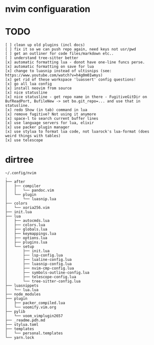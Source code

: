 # nvim configuaration

# TODO

    [ ] clean up old plugins (incl docs)
    [ ] fix it so we can push repo again, need keys not usr/pwd
    [ ] get an outliner for code files/markdown etc..
    [ ] understand tree-sitter better
    [x] automatic formatting lua - donot have one-line funcs perse.
    [x] automatic formatting on save for lua
    [x] change to luasnip instead of ultisnips (see: https://www.youtube.com/watch?v=h4g0m0Iwmys)
    [x] get rid of these workspace 'luassert' config questions!
    [x] go all lua config
    [x] install neovim from source
    [x] nice statusline
    [x] nice statusline - get repo name in there - FugitiveGitDir on BufReadPort, BufileNew -> set bo.git_repo=... and use that in statusline.
    [x] redo Show (in tab) command in lua
    [x] remove fugitive? Not using it anymore
    [x] space-l to search current buffer lines
    [x] use language servers for lua, elixir
    [x] use packer plugin manager
    [x] use stylua to format lua code, not luarock's lua-format (does weird things with tables)
    [x] use telescope


# dirtree

```
~/.config/nvim
.
├── after
│   ├── compiler
│   │   └── pandoc.vim
│   └── plugin
│       └── luasnip.lua
├── colors
│   └── xoria256.vim
├── init.lua
├── lua
│   ├── autocmds.lua
│   ├── colors.lua
│   ├── globals.lua
│   ├── keymappings.lua
│   ├── options.lua
│   ├── plugins.lua
│   └── setup
│       ├── init.lua
│       ├── lsp-config.lua
│       ├── lualine-config.lua
│       ├── luasnip-config.lua
│       ├── nvim-cmp-config.lua
│       ├── symbols-outline-config.lua
│       ├── telescope-config.lua
│       └── tree-sitter-config.lua
├── luasnippets
│   └── lua.lua
├── node_modules
├── plugin
│   ├── packer_compiled.lua
│   └── voomify.vim.org
├── pylib
│   └── voom_vimplugin2657
├── _readme.pdh.md
├── stylua.toml
├── templates
│   └── personal.templates
└── yarn.lock
```

